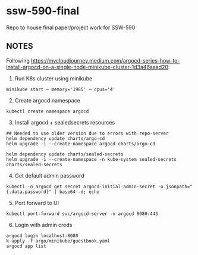 # ssw-590-final
Repo to house final paper/project work for SSW-590

## NOTES
Following https://mycloudjourney.medium.com/argocd-series-how-to-install-argocd-on-a-single-node-minikube-cluster-1d3a46aaad20:
1. Run K8s cluster using minikube
```
minikube start — memory='1985' — cpus='4'
```
2. Create argocd namespace
```
kubectl create namespace argocd
```
3. Install argocd + sealedsecrets resources
```
## Needed to use older version due to errors with repo-server
helm dependency update charts/argo-cd
helm upgrade -i --create-namespace argocd charts/argo-cd

helm dependency update charts/sealed-secrets
helm upgrade -i --create-namespace -n kube-system sealed-secrets charts/sealed-secrets
```
4. Get default admin password
```
kubectl -n argocd get secret argocd-initial-admin-secret -o jsonpath="{.data.password}" | base64 -d; echo
```
5. Port forward to UI
```
kubectl port-forward svc/argocd-server -n argocd 8080:443
```
6. Login with admin creds
```
argocd login localhost:8080
k apply -f argo/minikube/guestbook.yaml
argocd app list
```

